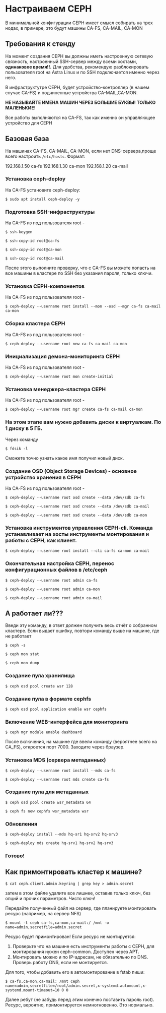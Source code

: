 # Настраиваем CEPH
В минимальной конфигурации CEPH имеет смысл собирать на трех нодах, в примере, это будут машины CA-FS, CA-MAIL, CA-MON

## Требования к стенду
На момент создания CEPH вы должны иметь настроенную сетевую связность, настроенный SSH-сервер между всеми хостами, **одинаковое время!!.**
Для удобства, рекомендую разблокировать пользователя root на Astra Linux и по SSH подключается именно через него. 

В инфраструктутре CEPH, будет устройство-контроллер (в нашем случае CA-FS) и подчиненные устройства CA-MAIL,CA-MON.

**НЕ НАЗЫВАЙТЕ ИМЕНА МАШИН ЧЕРЕЗ БОЛЬШИЕ БУКВЫ! ТОЛЬКО МАЛЕНЬКИЕ!**

Все работы выполняются на CA-FS, так как именно он управляющее устройство для CEPH

## Базовая база 

На машинах CA-FS, CA-MAIL, CA-MON, если нет DNS-сервера,проще всего настроить `/etc/hosts`. Формат:

192.168.1.50 ca-fs
192.168.1.30 ca-mon
192.168.1.20 ca-mail

### Установка ceph-deploy

На CA-FS установите ceph-deploy:
```console
$ sudo apt install ceph-deploy -y
```

### Подготовка SSH-инфраструктуры
На CA-FS из под пользователя root -
```console
$ ssh-keygen
```
```console
$ ssh-copy-id root@ca-fs
```
```console
$ ssh-copy-id root@ca-mon
```
```console
$ ssh-copy-id root@ca-mail
```
После этого выполните проверку, что с CA-FS вы можете попасть на все машины в кластере по SSH без указания пароля, только ключи.

### Установка CEPH-компонентов
На CA-FS из под пользователя root  - 
```console
$ ceph-deploy --username root install --mon --osd --mgr ca-fs ca-mail ca-mon
```

### Сборка кластера CEPH
На CA-FS из под пользователя root  - 
```console
$ ceph-deploy --username root new ca-fs ca-mail ca-mon
```

### Инициализация демона-мониторинга CEPH
На CA-FS из под пользователя root  - 
```console
$ ceph-deploy --username root mon create-initial
```

### Установка менеджера-кластера CEPH
На CA-FS из под пользователя root  - 
```console
$ ceph-deploy --username root mgr create ca-fs ca-mail ca-mon
```

### На этом этапе вам нужно добавить диски к виртуалкам. По 1 диску в 5 ГБ.
Через команду 
```console
$ fdsik -l
```
Сможете точно узнать какое имя получил новый диск.

### Создание OSD (Object Storage Devices) - основное устройство хранения в CEPH
На CA-FS из под пользователя root  - 
```console
$ ceph-deploy --username root osd create --data /dev/sdb ca-fs
```
```console
$ ceph-deploy --username root osd create --data /dev/sdb ca-mail
```
```console
$ ceph-deploy --username root osd create --data /dev/sdb ca-mon
```

### Установка инструментов управления CEPH-cli. Команда устанавливает на хосты инструменты монтирования и работы с CEPH, как клиент. 
```console
$ ceph-deploy --username root install --cli ca-fs ca-mon ca-mail
```

### Окончательная настройка CEPH, перенос конфигурационных файлов в /etc/ceph
```console
$ ceph-deploy --username root admin ca-fs
```

```console
$ ceph-deploy --username root admin ca-mon
```

```console
$ ceph-deploy --username root admin ca-mail
```

## А работает ли???
Введи эту команду, в ответ должен получить весь отчёт о собранном кластере. Если выдает ошибку, повтори команду выше на машине, где не работает

```console
$ ceph -s
```
```console
$ ceph mon stat
```
```console
$ ceph mon dump
```

### Создание пула хранилища
```console
$ ceph osd pool create wsr 128 
```

### Создание пула в формате cephfs
```console
$ ceph osd pool application enable wsr cephfs
```

### Включение WEB-интерфейса для мониторинга 
```console
$ ceph mgr module enable dashboard
```
После включения, на машине где ввели команду (вероятнее всего на CA_FS), откроется порт 7000. Заходите через браузер. 

### Установка MDS (сервера метаданных)
```console
$ ceph-deploy --username root install --mds ca-fs
```
```console
$ ceph-deploy --username root mds create ca-fs
```

### Создание пула для метаданных
```console
$ ceph osd pool create wsr_metadata 64
```
```console
$ ceph fs new cephfs wsr_metadata wsr
```

### Обновления
```console
$ ceph-deploy install --mds hq-sr1 hq-srv2 hq-srv3
```

```console
$ ceph-deploy mds create hq-srv1 hq-srv2 hq-srv3
```

### Готово!

## Как примонтировать кластер к машине?
```console
$ cat ceph.client.admin.keyring | grep key > admin.secret
```
затем в этом файле удалите все лишнее, оставив только ключ, без опций и прочих параметров. Чисто ключ!

Передайте полученный файл на сервер, где планируете монтировать ресурс (например, на сервер NFS)
```console
$ mount -t ceph ca-fs,ca-mon,ca-mail:/ /mnt -o name=admin,secretfile=admin.secret
```
Ресурс будет примонтирован!
Если ресурс не монтируется:
1. Проверьте что на машине есть инструменты работы с CEPH, для монтирования нужен ceph-common. Доступен через APT.
2. Монтировать можно и по IP-адресам, не обязательно по DNS. Проверь работу DNS, если не монтируется.

Для того, чтобы добавить его в автомонтирование в fstab пиши:
```console
$ ca-fs,ca-mon,ca-mail: /mnt ceph name=admin,secretfile=/root/admin.secret,x-systemd.automount,x-systemd.mount-timeout=10 0 0
```
Далее ребут (не забудь перед этим конечно поставить пароль root).
Ресурс, вероятно, примонтируется немногновенно. Это нормально.
